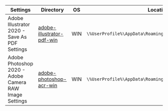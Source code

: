 |Settings|Directory|OS|Location<br>
|---|---|---|---|
|Adobe Illustrator 2020 - Save As PDF Settings|[adobe-illustrator-pdf-win](https://github.com/sergebro/dotfiles/tree/main/.config/adobe-illustrator-pdf-win)|WIN|```\%UserProfile%\AppData\Roaming\Adobe\Adobe PDF\Settings\```
|Adobe Photoshop 2020 - Adobe Camera RAW Image Settings|[adobe-photoshop-acr-win](https://github.com/sergebro/dotfiles/tree/main/.config/adobe-photoshop-acr-win)|WIN|```\%UserProfile%\AppData\Roaming\Adobe\CameraRaw\Settings\```